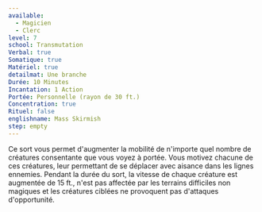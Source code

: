 ```yaml
---
available:
  - Magicien
  - Clerc
level: 7
school: Transmutation
Verbal: true
Somatique: true
Matériel: true
detailmat: Une branche
Durée: 10 Minutes
Incantation: 1 Action
Portée: Personnelle (rayon de 30 ft.)
Concentration: true
Rituel: false
englishname: Mass Skirmish
step: empty
---
```

Ce sort vous permet d'augmenter la mobilité de n'importe quel nombre de créatures consentante que vous voyez à portée. Vous motivez chacune de ces créatures, leur permettant de se déplacer avec aisance dans les lignes ennemies. Pendant la durée du sort, la vitesse de chaque créature est augmentée de 15 ft., n'est pas affectée par les terrains difficiles non magiques et les créatures ciblées ne provoquent pas d'attaques d'opportunité.
